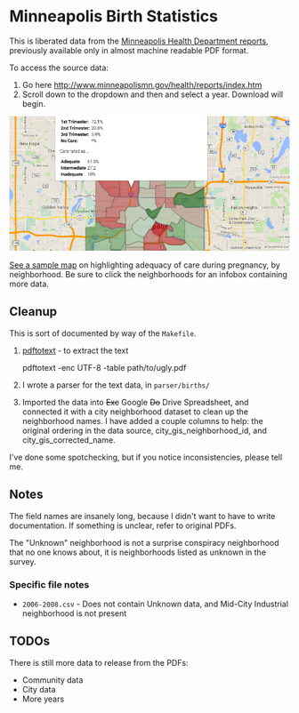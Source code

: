 # Minneapolis Birth Statistics

This is liberated data from the [Minneapolis Health Department reports][mhd], previously available only in almost machine readable PDF format.

  [mhd]: http://www.minneapolismn.gov/health/

To access the source data:

 1. Go here http://www.minneapolismn.gov/health/reports/index.htm 
 2. Scroll down to the dropdown and then and select a year. Download will begin.

![Sample map](https://raw.githubusercontent.com/rtxanson/minneapolis-health-birth-statistics/master/README.png "Sample map")

[See a sample map](http://goo.gl/yCJ7Sb) on highlighting adequacy of care during pregnancy, by neighborhood. Be sure to click the neighborhoods for an infobox containing more data.

## Cleanup

This is sort of documented by way of the `Makefile`.

1. [pdftotext][pdftotext] - to extract the text 

    pdftotext -enc UTF-8 -table path/to/ugly.pdf

2. I wrote a parser for the text data, in `parser/births/`

3. Imported the data into ~~Exc~~ Google ~~Do~~ Drive Spreadsheet, and
    connected it with a city neighborhood dataset to clean up the neighborhood
    names. I have added a couple columns to help: the original ordering in the
    data source, city_gis_neighborhood_id, and city_gis_corrected_name.

I've done some spotchecking, but if you notice inconsistencies, please tell me.

  [pdftotext]: http://www.foolabs.com/xpdf/download.html

## Notes

The field names are insanely long, because I didn't want to have to write
documentation. If something is unclear, refer to original PDFs.

The "Unknown" neighborhood is not a surprise conspiracy neighborhood that no
one knows about, it is neighborhoods listed as unknown in the survey.

### Specific file notes

* `2006-2008.csv` - Does not contain Unknown data, and Mid-City Industrial neighborhood is not present

## TODOs

There is still more data to release from the PDFs:

 * Community data
 * City data
 * More years


